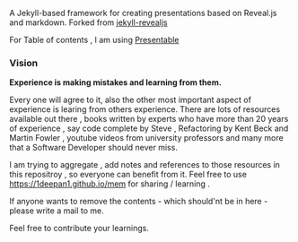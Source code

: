 A Jekyll-based framework for creating presentations based on Reveal.js and markdown. 
Forked from 
[jekyll-revealjs](http://dploeger.github.io/jekyll-revealjs/) 

For Table of contents , I am using [Presentable](https://github.com/frederickf/presentable)

### Vision

**Experience is making mistakes and learning from them.**

Every one will agree to it, also the other most important aspect of experience is learing from others experience. 
There are lots of resources available out there , books written by experts who have more than 20 years of experience , say code complete by Steve , Refactoring by Kent Beck and Martin Fowler , youtube videos from university professors and many more that a Software Developer should never miss. 

I am trying to aggregate , add notes and references to those resources in this repositroy , so everyone can benefit from it.
Feel free to use https://1deepan1.github.io/mem for sharing / learning .

If anyone wants to remove the contents - which should'nt be in here - please write a mail to me.

Feel free to contribute your learnings.


[Reveal.js]:      http://lab.hakim.se/reveal-js/#/
[Jekyll]:         http://jekyllrb.com/
[Markdown]:       http://daringfireball.net/projects/markdown/ 
[example presentation]: http://dploeger.github.io/jekyll-revealjs/example
[install Jekyll]: http://jekyllrb.com/docs/installation/  
[options]: https://github.com/hakimel/reveal.js#configuration
[depedencies]: https://github.com/hakimel/reveal.js#dependencies

